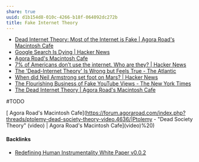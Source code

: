 ```yaml
---
share: true
uuid: d1b154d8-010c-4266-b18f-064092dc272b
title: Fake Internet Theory
---
```

* [Dead Internet Theory: Most of the Internet is Fake | Agora Road's Macintosh Cafe](https://forum.agoraroad.com/index.php?threads/dead-internet-theory-most-of-the-internet-is-fake.3011/)
* [Google Search Is Dying | Hacker News](https://news.ycombinator.com/item?id=30347719)
* [Agora Road's Macintosh Cafe](https://forum.agoraroad.com/index.php)
* [7% of Americans don’t use the internet. Who are they? | Hacker News](https://news.ycombinator.com/item?id=26719316)
* [The 'Dead-Internet Theory' Is Wrong but Feels True - The Atlantic](https://www.theatlantic.com/technology/archive/2021/08/dead-internet-theory-wrong-but-feels-true/619937/)
* [When did Neil Armstrong set foot on Mars? | Hacker News](https://news.ycombinator.com/item?id=28224730)
* [The Flourishing Business of Fake YouTube Views - The New York Times](https://www.nytimes.com/interactive/2018/08/11/technology/youtube-fake-view-sellers.html?mtrref=www.theatlantic.com&gwh=F370D386F056C40804A422EEACE22182&gwt=pay&assetType=PAYWALL)
* [The Dead Internet Theory | Agora Road's Macintosh Cafe](https://forum.agoraroad.com/index.php?threads/the-dead-internet-theory.3747/)


#TODO 

[ Agora Road's Macintosh Cafe](https://forum.agoraroad.com/index.php?threads/ptolemy-dead-society-theory-video.4636/|Ptolemy - "Dead Society Theory" (video) | Agora Road's Macintosh Cafe](video)%20)

#### Backlinks

* [Redefining Human Instrumentality White Paper v0.0.2](/9b72d1b1-55ef-4c24-b41c-eaa3ff9c206f)